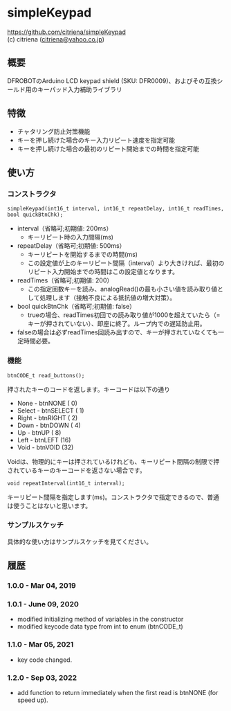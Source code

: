 # simpleKeypad

https://github.com/citriena/simpleKeypad  
(c) citriena (citriena@yahoo.co.jp)

## 概要

DFROBOTのArduino LCD keypad shield (SKU: DFR0009)、およびその互換シールド用のキーパッド入力補助ライブラリ

## 特徴

 * チャタリング防止対策機能
 * キーを押し続けた場合のキー入力リピート速度を指定可能
 * キーを押し続けた場合の最初のリピート開始までの時間を指定可能

## 使い方

### コンストラクタ
````
simpleKeypad(int16_t interval, int16_t repeatDelay, int16_t readTimes, bool quickBtnChk);
````
* interval（省略可;初期値: 200ms）
  * キーリピート時の入力間隔(ms)
* repeatDelay（省略可;初期値: 500ms）
  * キーリピートを開始するまでの時間(ms)
  * この設定値が上のキーリピート間隔（interval）より大きければ、最初のリピート入力開始までの時間はこの設定値となります。
* readTimes（省略可;初期値: 200）
  * この指定回数キーを読み、analogRead()の最も小さい値を読み取り値として処理します（接触不良による抵抗値の増大対策）。
* bool quickBtnChk（省略可;初期値: false）
  * trueの場合、readTimes初回での読み取り値が1000を超えていたら（=キーが押されていない）、即座に終了。ループ内での遅延防止用。
 * falseの場合は必ずreadTimes回読み出すので、キーが押されていなくても一定時間必要。

### 機能
````
btnCODE_t read_buttons();
````
押されたキーのコードを返します。キーコードは以下の通り

 * None   - btnNONE   ( 0)
 * Select - btnSELECT ( 1)
 * Right  - btnRIGHT  ( 2)
 * Down   - btnDOWN   ( 4)
 * Up     - btnUP     ( 8)
 * Left   - btnLEFT   (16)
 * Void   - btnVOID   (32)

Voidは、物理的にキーは押されているけれども、キーリピート間隔の制限で押されているキーのキーコードを返さない場合です。


````
void repeatInterval(int16_t interval);
````
キーリピート間隔を指定します(ms)。コンストラクタで指定できるので、普通は使うことはないと思います。

### サンプルスケッチ
具体的な使い方はサンプルスケッチを見てください。

## 履歴

### 1.0.0 - Mar  04, 2019

### 1.0.1 - June 09, 2020
* modified initializing method of variables in the constructor
* modified keycode data type from int to enum (btnCODE_t)

### 1.1.0 - Mar 05, 2021
* key code changed.

### 1.2.0 - Sep 03, 2022
* add function to return immediately when the first read is btnNONE (for speed up).

